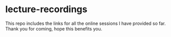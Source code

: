 # lecture-recordings
This repo includes the links for all the online sessions I have provided so far. Thank you for coming, hope this benefits you.
